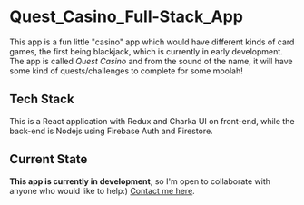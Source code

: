 # Quest_Casino_Full-Stack_App
This app is a fun little "casino" app which would have different kinds of card games, the first being blackjack, which is currently in early development. The app is called _Quest Casino_ and from the sound of the name, it will have some kind of quests/challenges to complete for some moolah!

## Tech Stack
This is a React application with Redux and Charka UI on front-end, while the back-end is Nodejs using Firebase Auth and Firestore.

## Current State
__This app is currently in development__, so I'm open to collaborate with anyone who would like to help:) [Contact me here](davidbish2002@hotmail.com).
